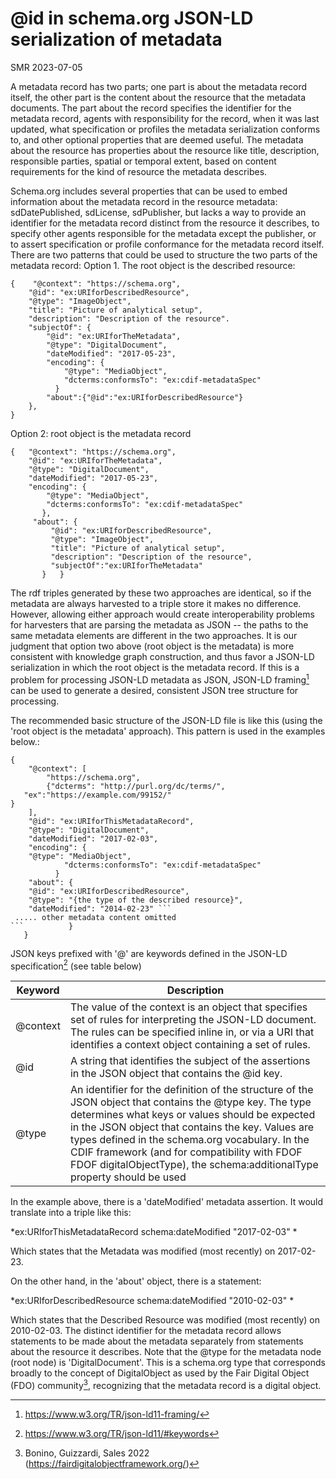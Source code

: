 # @id in schema.org JSON-LD serialization of metadata 

SMR 2023-07-05

A metadata record has two parts; one part is about the metadata record itself, the other part is the content about the resource that the metadata documents. The part about the record specifies the identifier for the metadata record,  agents with responsibility for the record, when it was last updated, what specification or profiles the metadata serialization conforms to, and other optional properties that are deemed useful. The metadata about the resource has properties about the resource like title, description, responsible parties, spatial or temporal extent, based on content requirements for the kind of resource the metadata describes.  

Schema.org includes several properties that can be used to embed information about the metadata record in the resource metadata: sdDatePublished, sdLicense, sdPublisher, but lacks a way to provide an identifier for the metadata record distinct from the resource it describes, to specify other agents responsible for the metadata except the publisher, or to assert specification or profile conformance for the metadata record itself. 
There are two patterns that could be used to structure the two parts of the metadata record:
Option 1. The root object is the described resource:

```
{    "@context": "https://schema.org",
    "@id": "ex:URIforDescribedResource",
    "@type": "ImageObject",
    "title": "Picture of analytical setup",
    "description": "Description of the resource".
    "subjectOf": {
        "@id": "ex:URIforTheMetadata",
        "@type": "DigitalDocument",
        "dateModified": "2017-05-23",
        "encoding": {
            "@type": "MediaObject",
            "dcterms:conformsTo": "ex:cdif-metadataSpec"
          }
        "about":{"@id":"ex:URIforDescribedResource"}
    },
}
```

Option 2: root object is the metadata record

```
{   "@context": "https://schema.org",
    "@id": "ex:URIforTheMetadata",
    "@type": "DigitalDocument",
    "dateModified": "2017-05-23",
    "encoding": {
        "@type": "MediaObject",
        "dcterms:conformsTo": "ex:cdif-metadataSpec"
       },
     "about": {
         "@id": "ex:URIforDescribedResource",
         "@type": "ImageObject",
         "title": "Picture of analytical setup",
         "description": "Description of the resource",
         "subjectOf":"ex:URIforTheMetadata"
       }   }
```

The rdf triples generated by these two approaches are identical, so if the metadata are always harvested to a triple store it makes no difference. However, allowing either approach would create interoperability problems for harvesters that are parsing the metadata as JSON \-- the paths to the same metadata elements are different in the two approaches. It is our judgment that option two above (root object is the metadata) is more consistent with knowledge graph construction, and thus favor a JSON-LD serialization in which the root object is the metadata record. If this is a problem for processing JSON-LD metadata as JSON, JSON-LD framing[^1] can be used to generate a desired, consistent JSON tree structure for processing.

The recommended basic structure of the JSON-LD file is like this (using the 'root object is the metadata' approach). This pattern is used in the examples below.:
```
{
    "@context": [
        "https://schema.org",
        {"dcterms": "http://purl.org/dc/terms/",
   "ex":"https://example.com/99152/"
}
    ],
    "@id": "ex:URIforThisMetadataRecord",
    "@type": "DigitalDocument",
    "dateModified": "2017-02-03",
    "encoding": {
    "@type": "MediaObject",
    	    "dcterms:conformsTo": "ex:cdif-metadataSpec"
          }
    "about": {
    "@id": "ex:URIforDescribedResource",
    "@type": "{the type of the described resource}",
    "dateModified": "2014-02-23" ```
 ..... other metadata content omitted
```          }
   }
```

JSON keys prefixed with '@' are keywords defined in the JSON-LD specification[^2] (see table below)

 | Keyword  |   Description|
 |----------- |-------------|
 | \@context |  The value of the context is an object that specifies set of rules for interpreting the JSON-LD document. The rules can be specified inline in, or via a URI that identifies a context object containing a set of rules. |
|  \@id    |    A string that identifies the subject of the assertions in the JSON object that contains the \@id key.|
|  \@type   |   An identifier for the definition of the structure of the JSON object that contains the \@type key. The type determines what keys or values should be expected in the JSON object that contains the key. Values are types defined in the schema.org vocabulary. In the CDIF framework (and for compatibility with FDOF FDOF digitalObjectType), the schema:additionalType property should be used  |
 


In the example above, there is a 'dateModified' metadata assertion. It would translate into a triple like this:

*ex:URIforThisMetadataRecord  schema:dateModified \"2017-02-03\" *

Which states that the Metadata was modified (most recently) on 2017-02-23.

On the other hand, in the 'about' object, there is a statement:

*ex:URIforDescribedResource schema:dateModified \"2010-02-03\" *

Which states that the Described Resource was modified (most recently) on 2010-02-03. The distinct identifier for the metadata record allows statements to be made about the metadata separately from statements about the resource it describes. Note that the \@type for the metadata node (root node) is 'DigitalDocument'. This is a schema.org type that corresponds broadly to the concept of DigitalObject as used by the Fair Digital Object (FDO) community[^3], recognizing that the metadata record is a digital object.

[^1]: https://www.w3.org/TR/json-ld11-framing/

[^2]: https://www.w3.org/TR/json-ld11/#keywords

[^3]: Bonino, Guizzardi, Sales 2022 (https://fairdigitalobjectframework.org/)